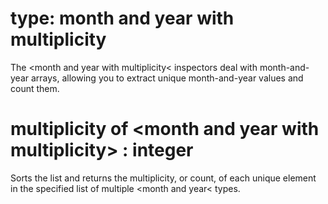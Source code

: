 # type: month and year with multiplicity

The &lt;month and year with multiplicity&lt; inspectors deal with month-and-year arrays, allowing you to extract unique month-and-year values and count them.

# multiplicity of &lt;month and year with multiplicity&gt; : integer

Sorts the list and returns the multiplicity, or count, of each unique element in the specified list of multiple &lt;month and year&lt; types.
